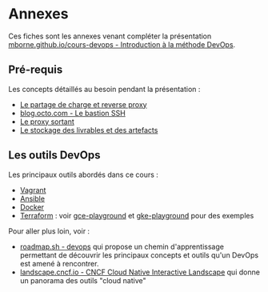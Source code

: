 # Annexes

Ces fiches sont les annexes venant compléter la présentation <a href="../#2">mborne.github.io/cours-devops - Introduction à la méthode DevOps</a>.

## Pré-requis

Les concepts détaillés au besoin pendant la présentation :

* [Le partage de charge et reverse proxy](lb-rp.md)
* [blog.octo.com - Le bastion SSH](https://blog.octo.com/le-bastion-ssh/)
* [Le proxy sortant](https://mborne.github.io/fiches/proxy-sortant/)
* [Le stockage des livrables et des artefacts](stockage-artefact.md)

## Les outils DevOps

Les principaux outils abordés dans ce cours :

* [Vagrant](vagrant/index.md)
* [Ansible](ansible.md)
* [Docker](docker/index.md)
* [Terraform](https://www.terraform.io/) : voir [gce-playground](https://github.com/mborne/gce-playground) et [gke-playground](https://github.com/mborne/gke-playground) pour des exemples

Pour aller plus loin, voir :

* [roadmap.sh - devops](https://roadmap.sh/devops) qui propose un chemin d'apprentissage permettant de découvrir les principaux concepts et outils qu'un DevOps est amené à rencontrer.
* [landscape.cncf.io - CNCF Cloud Native Interactive Landscape](https://landscape.cncf.io/) qui donne un panorama des outils "cloud native"
